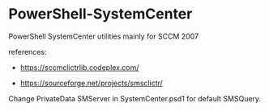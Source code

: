 # PowerShell-SystemCenter
PowerShell SystemCenter utilities mainly for SCCM 2007

references:
  * https://sccmclictrlib.codeplex.com/
  
  * https://sourceforge.net/projects/smsclictr/


Change PrivateData SMServer in SystemCenter.psd1 for default SMSQuery.

